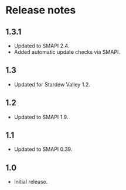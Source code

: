 # Release notes
## 1.3.1
* Updated to SMAPI 2.4.
* Added automatic update checks via SMAPI.

## 1.3
* Updated for Stardew Valley 1.2.

## 1.2
* Updated to SMAPI 1.9.

## 1.1
* Updated to SMAPI 0.39.

## 1.0
* Initial release.
